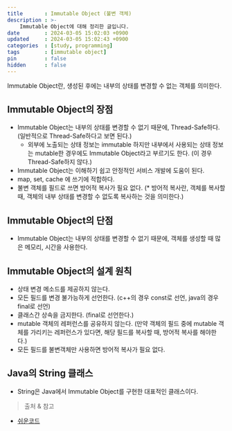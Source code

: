 ```yaml
---
title       : Immutable Object (불변 객체)
description : >-
    Immutable Object에 대해 정리한 글입니다.
date        : 2024-03-05 15:02:03 +0900
updated     : 2024-03-05 15:02:43 +0900
categories  : [study, programming]
tags        : [immutable object]
pin         : false
hidden      : false
---
```


Immutable Object란, 생성된 후에는 내부의 상태를 변경할 수 없는 객체를 의미한다.

## Immutable Object의 장점
- Immutable Object는 내부의 상태를 변경할 수 없기 때문에, Thread-Safe하다. (일반적으로 Thread-Safe하다고 보면 된다.)
    * 외부에 노출되는 상태 정보는 immutable 하지만 내부에서 사용되는 상태 정보는 mutable한 경우에도 Immutable Object라고 부르기도 한다. (이 경우 Thread-Safe하지 않다.)
- Immutable Object는 이해하기 쉽고 안정적인 서비스 개발에 도움이 된다.
- map, set, cache 에 쓰기에 적합하다.
- 불변 객체를 필드로 쓰면 방어적 복사가 필요 없다.
(* 방어적 복사란, 객체를 복사할 때, 객체의 내부 상태를 변경할 수 없도록 복사하는 것을 의미한다.)

## Immutable Object의 단점
- Immutable Object는 내부의 상태를 변경할 수 없기 때문에, 객체를 생성할 때 많은 메모리, 시간을 사용한다.

## Immutable Object의 설계 원칙
- 상태 변경 메소드를 제공하지 않는다.
- 모든 필드를 변경 불가능하게 선언한다. (c++의 경우 const로 선언, java의 경우 final로 선언)
- 클래스간 상속을 금지한다. (final로 선언한다.)
- mutable 객체의 레퍼런스를 공유하지 않는다. (만약 객체의 필드 중에 mutable 객체를 가리키는 레퍼런스가 있다면, 해당 필드를 복사할 때, 방어적 복사를 해야한다.)
- 모든 필드를 불변객체만 사용하면 방어적 복사가 필요 없다.

## Java의 String 클래스
- String은 Java에서 Immutable Object를 구현한 대표적인 클래스이다.


> 출처 & 참고
- [쉬운코드](https://www.youtube.com/watch?v=EOGOJdBy2Rg&list=PLcXyemr8ZeoRRaTfapB8GMMrLMlCTN4wJ)
